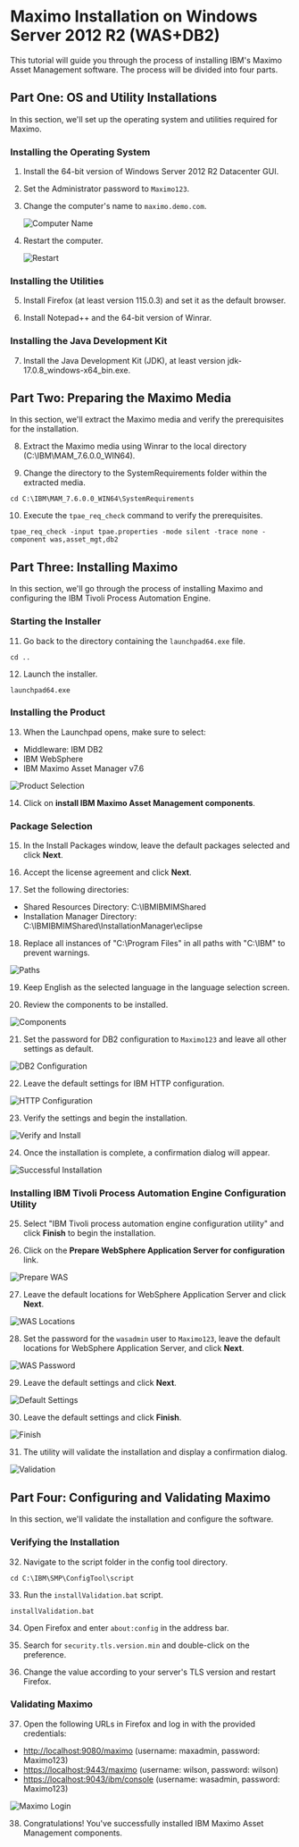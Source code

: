# Maximo Installation on Windows Server 2012 R2 (WAS+DB2)

This tutorial will guide you through the process of installing IBM's Maximo Asset Management software. The process will be divided into four parts.

## Part One: OS and Utility Installations

In this section, we'll set up the operating system and utilities required for Maximo.

### Installing the Operating System

1. Install the 64-bit version of Windows Server 2012 R2 Datacenter GUI.

2. Set the Administrator password to `Maximo123`.

3. Change the computer's name to `maximo.demo.com`.

   ![Computer Name](https://github.com/aasem-research-work/maximo/assets/101444683/ca222415-cce4-4635-9584-d0848f057e8e)

4. Restart the computer.

   ![Restart](https://github.com/aasem-research-work/maximo/assets/101444683/24ca4b86-1b5a-4011-9413-3d0d989331b0)

### Installing the Utilities

5. Install Firefox (at least version 115.0.3) and set it as the default browser.

6. Install Notepad++ and the 64-bit version of Winrar.

### Installing the Java Development Kit

7. Install the Java Development Kit (JDK), at least version jdk-17.0.8_windows-x64_bin.exe.

## Part Two: Preparing the Maximo Media

In this section, we'll extract the Maximo media and verify the prerequisites for the installation.

8. Extract the Maximo media using Winrar to the local directory (C:\IBM\MAM_7.6.0.0_WIN64).

9. Change the directory to the SystemRequirements folder within the extracted media.
```
cd C:\IBM\MAM_7.6.0.0_WIN64\SystemRequirements
```


10. Execute the `tpae_req_check` command to verify the prerequisites.

 ```
 tpae_req_check -input tpae.properties -mode silent -trace none -component was,asset_mgt,db2
 ```

## Part Three: Installing Maximo

In this section, we'll go through the process of installing Maximo and configuring the IBM Tivoli Process Automation Engine.

### Starting the Installer

11. Go back to the directory containing the `launchpad64.exe` file.

 ```
 cd ..
 ```

12. Launch the installer.

 ```
 launchpad64.exe
 ```

### Installing the Product

13. When the Launchpad opens, make sure to select:
 - Middleware: IBM DB2
 - IBM WebSphere
 - IBM Maximo Asset Manager v7.6

 ![Product Selection](https://github.com/aasem-research-work/maximo/assets/101444683/a22a084f-be68-4488-9ad3-a1760597c78f)

14. Click on **install IBM Maximo Asset Management components**.

### Package Selection

15. In the Install Packages window, leave the default packages selected and click **Next**.

16. Accept the license agreement and click **Next**.

17. Set the following directories:
 - Shared Resources Directory: C:\IBMIBMIMShared
 - Installation Manager Directory: C:\IBMIBMIMShared\InstallationManager\eclipse

18. Replace all instances of "C:\\Program Files" in all paths with "C:\\IBM" to prevent warnings.

 ![Paths](https://github.com/aasem-research-work/maximo/assets/101444683/f1b65eb6-e6d8-4e6c-a15e-35cd52834cf2)

19. Keep English as the selected language in the language selection screen.

20. Review the components to be installed.

 ![Components](https://github.com/aasem-research-work/maximo/assets/101444683/4a68ce0b-dbee-45ef-9e5a-88b774ef72b2)

21. Set the password for DB2 configuration to `Maximo123` and leave all other settings as default.

 ![DB2 Configuration](https://github.com/aasem-research-work/maximo/assets/101444683/4f942961-3ed3-4476-a989-09ebcf16d25b)

22. Leave the default settings for IBM HTTP configuration.

 ![HTTP Configuration](https://github.com/aasem-research-work/maximo/assets/101444683/59c2a950-1710-4412-ad53-084a01a12512)

23. Verify the settings and begin the installation.

 ![Verify and Install](https://github.com/aasem-research-work/maximo/assets/101444683/7c6734e0-2ecd-4b76-8881-730796bc02bf)

24. Once the installation is complete, a confirmation dialog will appear.

 ![Successful Installation](https://github.com/aasem-research-work/maximo/assets/101444683/3f724fcf-4fd8-44c8-a63f-6387d35f1bb8)

### Installing IBM Tivoli Process Automation Engine Configuration Utility

25. Select "IBM Tivoli process automation engine configuration utility" and click **Finish** to begin the installation.

26. Click on the **Prepare WebSphere Application Server for configuration** link.

 ![Prepare WAS](https://github.com/aasem-research-work/maximo/assets/101444683/996c1efd-9a5a-4835-bae1-67af389e0262)

27. Leave the default locations for WebSphere Application Server and click **Next**.

 ![WAS Locations](https://github.com/aasem-research-work/maximo/assets/101444683/a1cb8a70-1fb8-4caa-9b5f-c562618a0a89)

28. Set the password for the `wasadmin` user to `Maximo123`, leave the default locations for WebSphere Application Server, and click **Next**.

 ![WAS Password](https://github.com/aasem-research-work/maximo/assets/101444683/6a299fa5-f934-4d28-991f-25500928dab4)

29. Leave the default settings and click **Next**.

 ![Default Settings](https://github.com/aasem-research-work/maximo/assets/101444683/d23f4e59-f2db-467c-ab66-4db57a9aea5c)

30. Leave the default settings and click **Finish**.

 ![Finish](https://github.com/aasem-research-work/maximo/assets/101444683/e0446a10-d36e-4de2-a4f6-1b1c63ffb566)

31. The utility will validate the installation and display a confirmation dialog.

 ![Validation](https://github.com/aasem-research-work/maximo/assets/101444683/40a91e03-1181-4256-b1a3-632191ce70d1)
 

## Part Four: Configuring and Validating Maximo

In this section, we'll validate the installation and configure the software.

### Verifying the Installation

32. Navigate to the script folder in the config tool directory.

 ```
 cd C:\IBM\SMP\ConfigTool\script
 ```

33. Run the `installValidation.bat` script.

 ```
 installValidation.bat
 ```

34. Open Firefox and enter `about:config` in the address bar.

35. Search for `security.tls.version.min` and double-click on the preference.

36. Change the value according to your server's TLS version and restart Firefox.

### Validating Maximo

37. Open the following URLs in Firefox and log in with the provided credentials:

- [http://localhost:9080/maximo](http://localhost:9080/maximo) (username: maxadmin, password: Maximo123)
- [https://localhost:9443/maximo](https://localhost:9443/maximo) (username: wilson, password: wilson)
- [https://localhost:9043/ibm/console](https://localhost:9043/ibm/console) (username: wasadmin, password: Maximo123)

 ![Maximo Login](https://github.com/aasem-research-work/maximo/assets/101444683/8fc60c0b-72d5-4611-a49d-5266751fd8bb)

38. Congratulations! You've successfully installed IBM Maximo Asset Management components.

